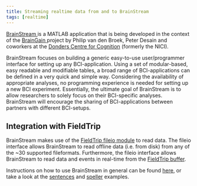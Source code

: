 ```yaml
---
title: Streaming realtime data from and to BrainStream
tags: [realtime]
---
```


[BrainStream ](http://www.brainstream.nu) is a MATLAB application that is being developed in the context of the [BrainGain ](http://www.braingain.nl) project by Philip van den Broek, Peter Desain and coworkers at the [Donders Centre for Cognition](https://www.ru.nl/cognition) (formerly the NICI).

BrainStream focuses on building a generic easy-to-use user/programmer interface for setting up any BCI-application. Using a set of modular-based, easy readable and modifiable tables, a broad range of BCI-applications can be defined in a very quick and simple way. Considering the availability of appropriate analyses, no programming experience is needed for setting up a new BCI experiment. Essentially, the ultimate goal of BrainStream is to allow researchers to solely focus on their BCI-specific analyses. BrainStream will encourage the sharing of BCI-applications between partners with different BCI-setups.

## Integration with FieldTrip

BrainStream makes use of the [FieldTrip fileio module](/development/module/fileio) to read data. The fileio interface allows BrainStream to read offline data (i.e. from disk) from any of the ~30 supported fileformats. Furthermore, the fileio interface allows BrainStream to read data and events in real-time from the [FieldTrip buffer](/development/realtime/buffer).

Instructions on how to use BrainStream in general can be found [here](http://www.nici.ru.nl/brainstream/twiki/bin/view/BrainStreamDocs), or take a look at the [sentences](http://www.nici.ru.nl/brainstream/twiki/bin/view/BrainStreamDocs/DocsSectionsExampleSentences) and [speller](http://www.nici.ru.nl/brainstream/twiki/bin/view/BrainStreamDocs/DocsSectionsExampleSpellerIntro) examples.
